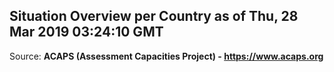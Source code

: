 ## Situation Overview per Country as of Thu, 28 Mar 2019 03:24:10 GMT

Source: **ACAPS (Assessment Capacities Project) - https://www.acaps.org**